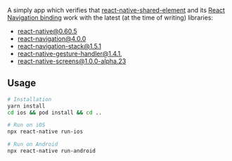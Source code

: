 A simply app which verifies that [react-native-shared-element](https://github.com/IjzerenHein/react-native-shared-element) and its [React Navigation binding](https://github.com/IjzerenHein/react-navigation-sharedelement) work with the latest (at the time of writing) libraries:

- react-native@0.60.5
- react-navigation@4.0.0
- react-navigation-stack@1.5.1 
- react-native-gesture-handler@1.4.1,
- react-native-screens@1.0.0-alpha.23


 ## Usage

 ```sh
# Installation
 yarn install
 cd ios && pod install && cd ..

# Run on iOS
 npx react-native run-ios

 # Run on Android
 npx react-native run-android
 ```


